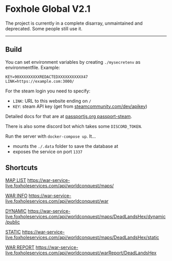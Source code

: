 # Foxhole Global V2.1

The project is currently in a complete disarray, unmaintained and deprecated. Some people still use it.
_________

## Build

You can set environment variables by creating `./mysecretenv` as environmentfile. Example: 

```
KEY=90XXXXXXXXXREDACTEDXXXXXXXXXXX47
LINK=https://example.com:3000/
```

For the steam login you need to specify:

 - `LINK`: URL to this website ending on `/`
 - `KEY`: steam API key (get from [steamcommunity.com/dev/apikey](http://steamcommunity.com/dev/apikey))

Detailed docs for that are at [passportjs.org passport-steam](https://www.passportjs.org/packages/passport-steam/).

There is also some discord bot which takes some `DISCORD_TOKEN`.

Run the server with `docker-compose up`. It...

- mounts the `./.data` folder to save the database at
- exposes the service on port `1337`


## Shortcuts

[MAP LIST](https://war-service-live.foxholeservices.com/api/worldconquest/maps/) https://war-service-live.foxholeservices.com/api/worldconquest/maps/

[WAR INFO](https://war-service-live.foxholeservices.com/api/worldconquest/war) https://war-service-live.foxholeservices.com/api/worldconquest/war

[DYNAMIC](https://war-service-live.foxholeservices.com/api/worldconquest/maps/DeadLandsHex/dynamic/public) https://war-service-live.foxholeservices.com/api/worldconquest/maps/DeadLandsHex/dynamic/public

[STATIC](https://war-service-live.foxholeservices.com/api/worldconquest/maps/DeadLandsHex/static) https://war-service-live.foxholeservices.com/api/worldconquest/maps/DeadLandsHex/static

[WAR REPORT](https://war-service-live.foxholeservices.com/api/worldconquest/warReport/DeadLandsHex) https://war-service-live.foxholeservices.com/api/worldconquest/warReport/DeadLandsHex
